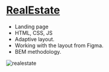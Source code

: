 # [RealEstate](https://chkkris.github.io/RealEstate/)

* Landing page
* HTML, CSS, JS
* Adaptive layout.
* Working with the layout from Figma.
* BEM methodology.

![realestate](https://github.com/ChkKris/LandingPage-RealEstate/assets/105452997/eb193548-3991-471a-9c17-fb03a1327ab4)
